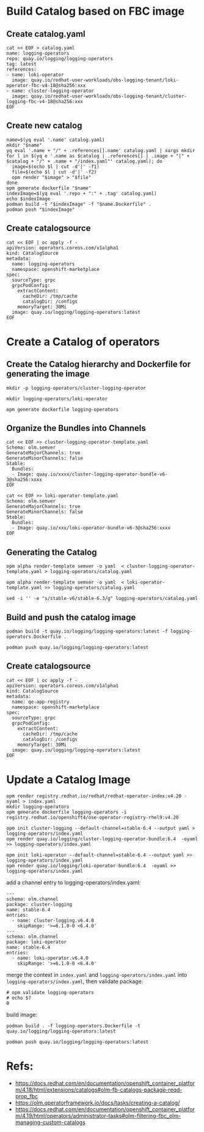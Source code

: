 # Build Catalog based on FBC image

## Create catalog.yaml

```
cat << EOF > catalog.yaml
name: logging-operators
repo: quay.io/logging/logging-operators
tag: latest
references:
- name: loki-operator
  image: quay.io/redhat-user-workloads/obs-logging-tenant/loki-operator-fbc-v4-18@sha256:xxx
- name: cluster-logging-operator
  image: quay.io/redhat-user-workloads/obs-logging-tenant/cluster-logging-fbc-v4-18@sha256:xxx
EOF
```

## Create new catalog

```
name=$(yq eval '.name' catalog.yaml)
mkdir "$name"
yq eval '.name + "/" + .references[].name' catalog.yaml | xargs mkdir
for l in $(yq e '.name as $catalog | .references[] | .image + "|" + $catalog + "/" + .name + "/index.yaml"' catalog.yaml); do
  image=$(echo $l | cut -d'|' -f1)
  file=$(echo $l | cut -d'|' -f2)
  opm render "$image" > "$file"
done
opm generate dockerfile "$name"
indexImage=$(yq eval '.repo + ":" + .tag' catalog.yaml)
echo $indexImage
podman build -t "$indexImage" -f "$name.Dockerfile" .
podman push "$indexImage"
```

## Create catalogsource

```
cat << EOF | oc apply -f -
apiVersion: operators.coreos.com/v1alpha1
kind: CatalogSource
metadata:
  name: logging-operators
  namespace: openshift-marketplace
spec:
  sourceType: grpc
  grpcPodConfig:
    extractContent:
      cacheDir: /tmp/cache
      catalogDir: /configs
    memoryTarget: 30Mi
  image: quay.io/logging/logging-operators:latest
EOF
```

# Create a Catalog of operators

## Create the Catalog hierarchy and Dockerfile for generating the image

```
mkdir -p logging-operators/cluster-logging-operator

mkdir logging-operators/loki-operator

opm generate dockerfile logging-operators
```

## Organize the Bundles into Channels

```
cat << EOF >> cluster-logging-operator-template.yaml
Schema: olm.semver
GenerateMajorChannels: true
GenerateMinorChannels: false
Stable:
  Bundles:
  - Image: quay.io/xxxx/cluster-logging-operator-bundle-v6-3@sha256:xxxx
EOF

cat << EOF >> loki-operator-template.yaml
Schema: olm.semver
GenerateMajorChannels: true
GenerateMinorChannels: false
Stable:
  Bundles:
  - Image: quay.io/xxx/loki-operator-bundle-v6-3@sha256:xxxx
EOF
```

## Generating the Catalog

```
opm alpha render-template semver -o yaml  < cluster-logging-operator-template.yaml > logging-operators/catalog.yaml

opm alpha render-template semver -o yaml  < loki-operator-template.yaml >> logging-operators/catalog.yaml

sed -i '' -e "s/stable-v6/stable-6.3/g" logging-operators/catalog.yaml
```


## Build and push the catalog image

```
podman build -t quay.io/logging/logging-operators:latest -f logging-operators.Dockerfile .

podman push quay.io/logging/logging-operators:latest
```

## Create catalogsource

```
cat << EOF | oc apply -f -
apiVersion: operators.coreos.com/v1alpha1
kind: CatalogSource
metadata:
  name: qe-app-registry
  namespace: openshift-marketplace
spec:
  sourceType: grpc
  grpcPodConfig:
    extractContent:
      cacheDir: /tmp/cache
      catalogDir: /configs
    memoryTarget: 30Mi
  image: quay.io/logging/logging-operators:latest
EOF
```


# Update a Catalog Image

```
opm render registry.redhat.io/redhat/redhat-operator-index:v4.20 -oyaml > index.yaml
mkdir logging-operators
opm generate dockerfile logging-operators -i registry.redhat.io/openshift4/ose-operator-registry-rhel9:v4.20

opm init cluster-logging --default-channel=stable-6.4 --output yaml > logging-operators/index.yaml
opm render quay.io/logging/cluster-logging-operator-bundle:6.4  -oyaml >> logging-operators/index.yaml

opm init loki-operator --default-channel=stable-6.4 --output yaml >> logging-operators/index.yaml
opm render quay.io/logging/loki-operator-bundle:6.4  -oyaml >> logging-operators/index.yaml
```

add a channel entry to logging-operators/index.yaml:

```
---
schema: olm.channel
package: cluster-logging
name: stable-6.4
entries:
  - name: cluster-logging.v6.4.0
    skipRange: '>=6.1.0-0 <6.4.0'
---
schema: olm.channel
package: loki-operator
name: stable-6.4
entries:
  - name: loki-operator.v6.4.0
    skipRange: '>=6.1.0-0 <6.4.0'
```

merge the context in `index.yaml` and `logging-operators/index.yaml` into `logging-operators/index.yaml`, then validate package:

```
# opm validate logging-operators
# echo $?
0
```

build image:

```
podman build . -f logging-operators.Dockerfile -t quay.io/logging/logging-operators:latest

podman push quay.io/logging/logging-operators:latest
```


# Refs:

- https://docs.redhat.com/en/documentation/openshift_container_platform/4.18/html/extensions/catalogs#olm-fb-catalogs-package-reqd-prop_fbc
- https://olm.operatorframework.io/docs/tasks/creating-a-catalog/
- https://docs.redhat.com/en/documentation/openshift_container_platform/4.19/html/operators/administrator-tasks#olm-filtering-fbc_olm-managing-custom-catalogs
